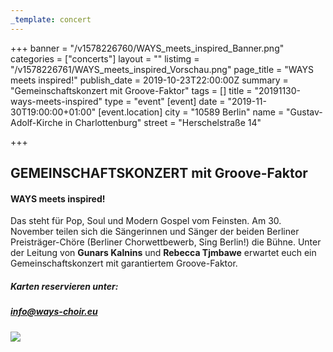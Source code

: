 ```yaml
---
_template: concert
---
```



+++
banner = "/v1578226760/WAYS_meets_inspired_Banner.png"
categories = ["concerts"]
layout = ""
listimg = "/v1578226761/WAYS_meets_inspired_Vorschau.png"
page_title = "WAYS meets inspired!"
publish_date = 2019-10-23T22:00:00Z
summary = "Gemeinschaftskonzert mit Groove-Faktor"
tags = []
title = "20191130-ways-meets-inspired"
type = "event"
[event]
date = "2019-11-30T19:00:00+01:00"
[event.location]
city = "10589 Berlin"
name = "Gustav-Adolf-Kirche in Charlottenburg"
street = "Herschelstraße 14"

+++
## GEMEINSCHAFTSKONZERT mit Groove-Faktor

#### WAYS meets inspired!

Das steht für Pop, Soul und Modern Gospel vom Feinsten. Am 30. November teilen sich die Sängerinnen und Sänger der beiden Berliner Preisträger-Chöre (Berliner Chorwettbewerb, Sing Berlin!)  die Bühne. Unter der Leitung von **Gunars Kalnins** und **Rebecca Tjmbawe** erwartet euch ein Gemeinschaftskonzert mit garantiertem Groove-Faktor.

##### Karten reservieren unter:

##### info@ways-choir.eu

![](https://res.cloudinary.com/ways-choir/image/upload/v1582400351/20191130_onstage_xfeoie.jpg)
